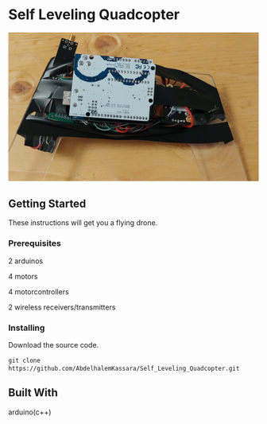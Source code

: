 # Self Leveling Quadcopter
![](Images/BackController.jpg)

## Getting Started
These instructions will get you a flying drone.

### Prerequisites
2 arduinos 

4 motors 

4 motorcontrollers 

2 wireless receivers/transmitters

### Installing
Download the source code.
```
git clone https://github.com/AbdelhalemKassara/Self_Leveling_Quadcopter.git
```

## Built With 
arduino(c++)
